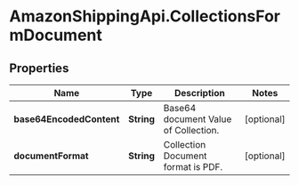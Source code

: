 # AmazonShippingApi.CollectionsFormDocument

## Properties
Name | Type | Description | Notes
------------ | ------------- | ------------- | -------------
**base64EncodedContent** | **String** | Base64 document Value of Collection. | [optional] 
**documentFormat** | **String** | Collection Document format is PDF. | [optional] 



